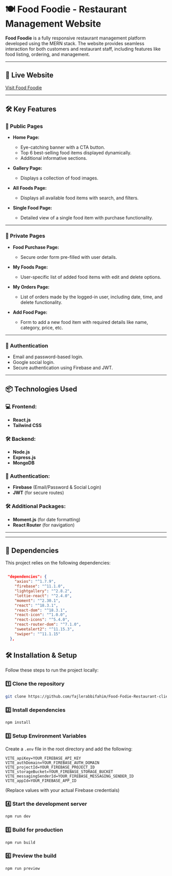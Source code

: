 # 🍽️ Food Foodie - Restaurant Management Website

**Food Foodie** is a fully responsive restaurant management platform developed using the MERN stack. The website provides seamless interaction for both customers and restaurant staff, including features like food listing, ordering, and management.

---

## 🌟 Live Website

[Visit Food Foodie](https://food-foodie-abf51.web.app/)

---

## 🛠️ Key Features

### 🚀 Public Pages

- **Home Page:**

  - Eye-catching banner with a CTA button.
  - Top 6 best-selling food items displayed dynamically.
  - Additional informative sections.

- **Gallery Page:**

  - Displays a collection of food images.

- **All Foods Page:**

  - Displays all available food items with search, and filters.

- **Single Food Page:**
  - Detailed view of a single food item with purchase functionality.

---

### 🔐 Private Pages

- **Food Purchase Page:**

  - Secure order form pre-filled with user details.

- **My Foods Page:**

  - User-specific list of added food items with edit and delete options.

- **My Orders Page:**

  - List of orders made by the logged-in user, including date, time, and delete functionality.

- **Add Food Page:**
  - Form to add a new food item with required details like name, category, price, etc.

---

### 🔑 Authentication

- Email and password-based login.
- Google social login.
- Secure authentication using Firebase and JWT.

---

## 📦 Technologies Used

### 💻 Frontend:

- **React.js**
- **Tailwind CSS**

### 🛠️ Backend:

- **Node.js**
- **Express.js**
- **MongoDB**

### 🔑 Authentication:

- **Firebase** (Email/Password & Social Login)
- **JWT** (for secure routes)

### 🛠️ Additional Packages:

- **Moment.js** (for date formatting)
- **React Router** (for navigation)



---

---

## 🚀 Dependencies

This project relies on the following dependencies:

```json

 "dependencies": {
    "axios": "^1.7.9",
    "firebase": "^11.1.0",
    "lightgallery": "^2.8.2",
    "lottie-react": "^2.4.0",
    "moment": "^2.30.1",
    "react": "^18.3.1",
    "react-dom": "^18.3.1",
    "react-icon": "^1.0.0",
    "react-icons": "^5.4.0",
    "react-router-dom": "^7.1.0",
    "sweetalert2": "^11.15.3",
    "swiper": "^11.1.15"
  },

```

## 🛠️ Installation & Setup

Follow these steps to run the project locally:

### 1️⃣ Clone the repository

```bash
git clone https://github.com/fajlerabbifahim/Food-Fodie-Restaurant-client.git

```

### 2️⃣ Install dependencies

```bash
npm install
```

### 3️⃣ Setup Environment Variables

Create a `.env` file in the root directory and add the following:

```plaintext
VITE_apiKey=YOUR_FIREBASE_API_KEY
VITE_authDomain=YOUR_FIREBASE_AUTH_DOMAIN
VITE_projectId=YOUR_FIREBASE_PROJECT_ID
VITE_storageBucket=YOUR_FIREBASE_STORAGE_BUCKET
VITE_messagingSenderId=YOUR_FIREBASE_MESSAGING_SENDER_ID
VITE_appId=YOUR_FIREBASE_APP_ID
```

(Replace values with your actual Firebase credentials)

### 4️⃣ Start the development server

```bash
npm run dev
```

### 5️⃣ Build for production

```bash
npm run build
```

### 6️⃣ Preview the build

```bash
npm run preview
```
